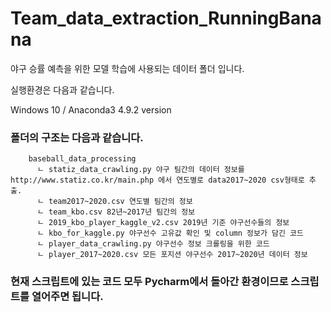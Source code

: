 # Team_data_extraction_RunningBanana

야구 승률 예측을 위한 모델 학습에 사용되는 데이터 폴더 입니다.

실행환경은 다음과 같습니다.

Windows 10 / Anaconda3 4.9.2 version 


### 폴더의 구조는 다음과 같습니다.
```
    baseball_data_processing
      ㄴ statiz_data_crawling.py 야구 팀간의 데이터 정보를 http://www.statiz.co.kr/main.php 에서 연도별로 data2017~2020 csv형태로 추출.
      ㄴ team2017~2020.csv 연도별 팀간의 정보
      ㄴ team_kbo.csv 82년~2017년 팀간의 정보
      ㄴ 2019_kbo_player_kaggle_v2.csv 2019년 기준 야구선수들의 정보
      ㄴ kbo_for_kaggle.py 야구선수 고유값 확인 및 column 정보가 담긴 코드
      ㄴ player_data_crawling.py 야구선수 정보 크롤링을 위한 코드
      ㄴ player_2017~2020.csv 모든 포지션 야구선수 2017~2020년 데이터 정보
```              
 
 
### 현재 스크립트에 있는 코드 모두 Pycharm에서 돌아간 환경이므로 스크립트를 열어주면 됩니다.

